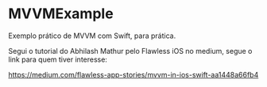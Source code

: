 # MVVMExample
Exemplo prático de MVVM com Swift, para prática.

Segui o tutorial do Abhilash Mathur pelo Flawless iOS no medium, segue o link para quem tiver interesse:

https://medium.com/flawless-app-stories/mvvm-in-ios-swift-aa1448a66fb4
